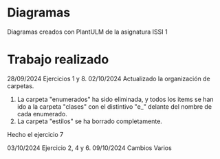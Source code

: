 # Diagramas
Diagramas creados con PlantULM de la asignatura ISSI 1

# Trabajo realizado
28/09/2024 Ejercicios 1 y 8.
02/10/2024 Actualizado la organización de carpetas.

1. La carpeta "enumerados" ha sido eliminada, y todos los items se han ido a la carpeta "clases" con el distintivo "e_" delante del nombre de cada enumerado.
2. La carpeta "estilos" se ha borrado completamente.

Hecho el ejercicio 7

03/10/2024 Ejercicio 2, 4 y 6.
09/10/2024 Cambios Varios